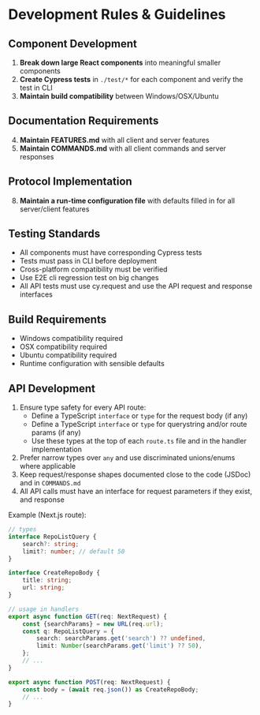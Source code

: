 # Development Rules & Guidelines

## Component Development

1. **Break down large React components** into meaningful smaller components
2. **Create Cypress tests** in `./test/*` for each component and verify the test in CLI
3. **Maintain build compatibility** between Windows/OSX/Ubuntu

## Documentation Requirements

4. **Maintain FEATURES.md** with all client and server features
6. **Maintain COMMANDS.md** with all client commands and server responses

## Protocol Implementation

8. **Maintain a run-time configuration file** with defaults filled in for all server/client features

## Testing Standards

- All components must have corresponding Cypress tests
- Tests must pass in CLI before deployment
- Cross-platform compatibility must be verified
- Use E2E cli regression test on big changes
- All API tests must use cy.request<TYPE> and use the API request and response interfaces

## Build Requirements

- Windows compatibility required
- OSX compatibility required
- Ubuntu compatibility required
- Runtime configuration with sensible defaults

## API Development

1. Ensure type safety for every API route:
    - Define a TypeScript `interface` or `type` for the request body (if any)
    - Define a TypeScript `interface` or `type` for querystring and/or route params (if any)
    - Use these types at the top of each `route.ts` file and in the handler implementation
2. Prefer narrow types over `any` and use discriminated unions/enums where applicable
3. Keep request/response shapes documented close to the code (JSDoc) and in `COMMANDS.md`
4. All API calls must have an interface for request parameters if they exist, and response

Example (Next.js route):

```ts
// types
interface RepoListQuery {
    search?: string;
    limit?: number; // default 50
}

interface CreateRepoBody {
    title: string;
    url: string;
}

// usage in handlers
export async function GET(req: NextRequest) {
    const {searchParams} = new URL(req.url);
    const q: RepoListQuery = {
        search: searchParams.get('search') ?? undefined,
        limit: Number(searchParams.get('limit') ?? 50),
    };
    // ...
}

export async function POST(req: NextRequest) {
    const body = (await req.json()) as CreateRepoBody;
    // ...
}
```
